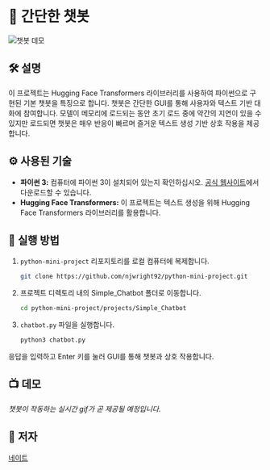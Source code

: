 # 🤖 간단한 챗봇

![챗봇 데모](chatbot-demo.gif) <!-- 실제 챗봇이 작동하는 이미지나 gif로 바꿀 수 있습니다 -->

## 🛠️ 설명
이 프로젝트는 Hugging Face Transformers 라이브러리를 사용하여 파이썬으로 구현된 기본 챗봇을 특징으로 합니다. 챗봇은 간단한 GUI를 통해 사용자와 텍스트 기반 대화에 참여합니다. 모델이 메모리에 로드되는 동안 초기 로드 중에 약간의 지연이 있을 수 있지만 로드되면 챗봇은 매우 반응이 빠르며 즐거운 텍스트 생성 기반 상호 작용을 제공합니다.

## ⚙️ 사용된 기술
- **파이썬 3:** 컴퓨터에 파이썬 3이 설치되어 있는지 확인하십시오. [공식 웹사이트](https://www.python.org/downloads/)에서 다운로드할 수 있습니다.
- **Hugging Face Transformers:** 이 프로젝트는 텍스트 생성을 위해 Hugging Face Transformers 라이브러리를 활용합니다.

## 🌟 실행 방법
1. `python-mini-project` 리포지토리를 로컬 컴퓨터에 복제합니다.
    ```bash
    git clone https://github.com/njwright92/python-mini-project.git
    ```
2. 프로젝트 디렉토리 내의 Simple_Chatbot 폴더로 이동합니다.
    ```bash
    cd python-mini-project/projects/Simple_Chatbot
    ```
3. `chatbot.py` 파일을 실행합니다.
    ```bash
    python3 chatbot.py
    ```

응답을 입력하고 Enter 키를 눌러 GUI를 통해 챗봇과 상호 작용합니다.

## 📺 데모
*챗봇이 작동하는 실시간 gif가 곧 제공될 예정입니다.*

## 🤖 저자
[네이트](https://njwright92.github.io/paper-kit-portfolio/)
